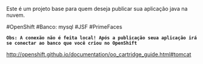 Este é um projeto base para quem deseja publicar sua aplicação java na nuvem.

#OpenShift
#Banco: mysql
#JSF
#PrimeFaces

<b>`Obs: A conexão não é feita local! Após a publicação seua aplicação irá se conectar ao banco que você criou no OpenShift`</b>

http://openshift.github.io/documentation/oo_cartridge_guide.html#tomcat
